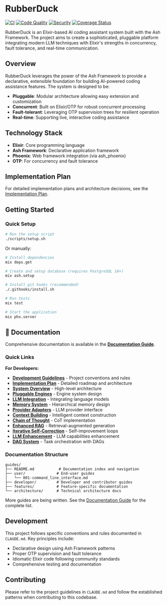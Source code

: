 # RubberDuck

[![CI](https://github.com/pcharbon/rubber_duck/workflows/CI/badge.svg)](https://github.com/pcharbon/rubber_duck/actions/workflows/ci.yml)
[![Code Quality](https://github.com/pcharbon/rubber_duck/workflows/Code%20Quality/badge.svg)](https://github.com/pcharbon/rubber_duck/actions/workflows/quality.yml)
[![Security](https://github.com/pcharbon/rubber_duck/workflows/Security/badge.svg)](https://github.com/pcharbon/rubber_duck/actions/workflows/security.yml)
[![Coverage Status](https://coveralls.io/repos/github/pcharbon/rubber_duck/badge.svg?branch=main)](https://coveralls.io/github/pcharbon/rubber_duck?branch=main)

RubberDuck is an Elixir-based AI coding assistant system built with the Ash Framework. The project aims to create a sophisticated, pluggable platform integrating modern LLM techniques with Elixir's strengths in concurrency, fault tolerance, and real-time communication.

## Overview

RubberDuck leverages the power of the Ash Framework to provide a declarative, extensible foundation for building AI-powered coding assistance features. The system is designed to be:

- **Pluggable**: Modular architecture allowing easy extension and customization
- **Concurrent**: Built on Elixir/OTP for robust concurrent processing
- **Fault-tolerant**: Leveraging OTP supervision trees for resilient operation
- **Real-time**: Supporting live, interactive coding assistance

## Technology Stack

- **Elixir**: Core programming language
- **Ash Framework**: Declarative application framework
- **Phoenix**: Web framework integration (via ash_phoenix)
- **OTP**: For concurrency and fault tolerance

## Implementation Plan

For detailed implementation plans and architecture decisions, see the [Implementation Plan](planning/implementation_plan.md).

## Getting Started

### Quick Setup

```bash
# Run the setup script
./scripts/setup.sh
```

Or manually:

```bash
# Install dependencies
mix deps.get

# Create and setup database (requires PostgreSQL 16+)
mix ash.setup

# Install git hooks (recommended)
./.githooks/install.sh

# Run tests
mix test

# Start the application
mix phx.server
```


## 📖 Documentation

Comprehensive documentation is available in the [**Documentation Guide**](guides/README.md).

### Quick Links

**For Developers:**
- [**Development Guidelines**](CLAUDE.md) - Project conventions and rules
- [**Implementation Plan**](planning/implementation_plan.md) - Detailed roadmap and architecture
- [**System Overview**](guides/developer/000-system_overview.md) - High-level architecture
- [**Pluggable Engines**](guides/developer/001-pluggable_engines.md) - Engine system design
- [**LLM Integration**](guides/developer/002-llm_integration.md) - Integrating language models
- [**Memory System**](guides/developer/003-os_memory_system.md) - Hierarchical memory design
- [**Provider Adapters**](guides/developer/004-provider_adapters.md) - LLM provider interface
- [**Context Building**](guides/developer/005-context_building.md) - Intelligent context construction
- [**Chain of Thought**](guides/developer/006-chain_of_thought.md) - CoT implementation
- [**Enhanced RAG**](guides/developer/007-enhanced_rag.md) - Retrieval-augmented generation
- [**Iterative Self-Correction**](guides/developer/008-iterative_self_correction.md) - Self-improvement loops
- [**LLM Enhancement**](guides/developer/009-llm_enhancement.md) - LLM capabilities enhancement
- [**DAG System**](guides/developer/010-directed_acyclic_graph.md) - Task orchestration with DAGs

### Documentation Structure

```
guides/
├── README.md           # Documentation index and navigation
├── user/              # End-user guides
│   └── 001-command_line_interface.md
├── developer/         # Developer and contributor guides
├── features/          # Feature-specific documentation
└── architecture/      # Technical architecture docs
```

More guides are being written. See the [Documentation Guide](guides/README.md) for the complete list.

## Development

This project follows specific conventions and rules documented in `CLAUDE.md`. Key principles include:

- Declarative design using Ash Framework patterns
- Proper OTP supervision and fault tolerance
- Idiomatic Elixir code following community standards
- Comprehensive testing and documentation

## Contributing

Please refer to the project guidelines in `CLAUDE.md` and follow the established patterns when contributing to this codebase.